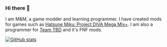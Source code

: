 ### Hi there 👋

I am M&M, a game modder and learning programmer. I have created mods for games such as [Hatsune Miku: Project DIVA Mega Mix+](https://gamebanana.com/games/16522).
I am also a programmer for [Team TBD](https://gamebanana.com/studios/36659) and it's FNF mods.

[![GitHub stats](https://github-readme-stats.vercel.app/api?username=ActualMandM&hide=commits&theme=github_dark)](https://github.com/anuraghazra/github-readme-stats)

<!--
**ActualMandM/ActualMandM** is a ✨ _special_ ✨ repository because its `README.md` (this file) appears on your GitHub profile.

Here are some ideas to get you started:

- 🔭 I’m currently working on ...
- 🌱 I’m currently learning ...
- 👯 I’m looking to collaborate on ...
- 🤔 I’m looking for help with ...
- 💬 Ask me about ...
- 📫 How to reach me: ...
- 😄 Pronouns: ...
- ⚡ Fun fact: ...
-->
